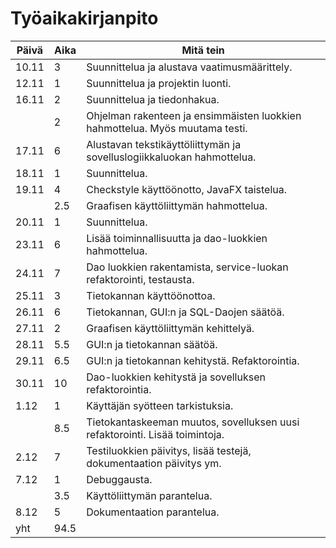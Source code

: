 # Työaikakirjanpito

| Päivä | Aika | Mitä tein |
| ----- | ---- | --------- |
| 10.11 | 3 | Suunnittelua ja alustava vaatimusmäärittely. |
| 12.11 | 1 | Suunnittelua ja projektin luonti. |
| 16.11 | 2 | Suunnittelua ja tiedonhakua. |
|  | 2 | Ohjelman rakenteen ja ensimmäisten luokkien hahmottelua. Myös muutama testi. |
| 17.11 | 6 | Alustavan tekstikäyttöliittymän ja sovelluslogiikkaluokan hahmottelua. |
| 18.11 | 1 | Suunnittelua. |
| 19.11 | 4 | Checkstyle käyttöönotto, JavaFX taistelua. |
|  | 2.5 | Graafisen käyttöliittymän hahmottelua. |
| 20.11 | 1 | Suunnittelua. |
| 23.11 | 6 | Lisää toiminnallisuutta ja dao-luokkien hahmottelua. |
| 24.11 | 7 | Dao luokkien rakentamista, service-luokan refaktorointi, testausta. |
| 25.11 | 3 | Tietokannan käyttöönottoa. |
| 26.11 | 6 | Tietokannan, GUI:n ja SQL-Daojen säätöä. |
| 27.11 | 2 | Graafisen käyttöliittymän kehittelyä. |
| 28.11 | 5.5 | GUI:n ja tietokannan säätöä. |
| 29.11 | 6.5 | GUI:n ja tietokannan kehitystä. Refaktorointia. |
| 30.11 | 10 | Dao-luokkien kehitystä ja sovelluksen refaktorointia. |
| 1.12 | 1 | Käyttäjän syötteen tarkistuksia. |
|  | 8.5 | Tietokantaskeeman muutos, sovelluksen uusi refaktorointi. Lisää toimintoja. | 
| 2.12 | 7 | Testiluokkien päivitys, lisää testejä, dokumentaation päivitys ym. |
| 7.12 | 1 | Debuggausta. |
|  | 3.5 | Käyttöliittymän parantelua. |
| 8.12 | 5 | Dokumentaation parantelua. |
| yht | 94.5 | |
